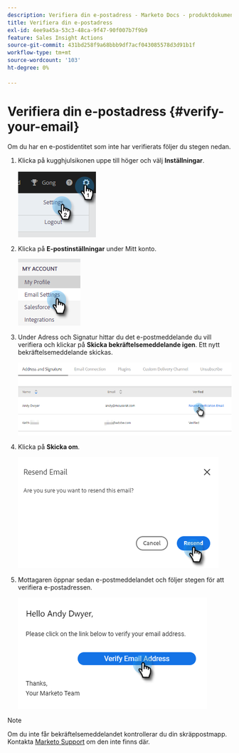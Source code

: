 ```yaml
---
description: Verifiera din e-postadress - Marketo Docs - produktdokumentation
title: Verifiera din e-postadress
exl-id: 4ee9a45a-53c3-48ca-9f47-90f007b7f9b9
feature: Sales Insight Actions
source-git-commit: 431bd258f9a68bbb9df7acf043085578d3d91b1f
workflow-type: tm+mt
source-wordcount: '103'
ht-degree: 0%

---
```


# Verifiera din e-postadress {#verify-your-email}

Om du har en e-postidentitet som inte har verifierats följer du stegen nedan.

1. Klicka på kugghjulsikonen uppe till höger och välj **Inställningar**.

   ![](assets/verify-your-email-1.png)

1. Klicka på **E-postinställningar** under Mitt konto.

   ![](assets/verify-your-email-2.png)

1. Under Adress och Signatur hittar du det e-postmeddelande du vill verifiera och klickar på **Skicka bekräftelsemeddelande igen**. Ett nytt bekräftelsemeddelande skickas.

   ![](assets/verify-your-email-3.png)

1. Klicka på **Skicka om**.

   ![](assets/verify-your-email-4.png)

1. Mottagaren öppnar sedan e-postmeddelandet och följer stegen för att verifiera e-postadressen.

   ![](assets/verify-your-email-5.png)

>[!NOTE]
>
>Om du inte får bekräftelsemeddelandet kontrollerar du din skräppostmapp. Kontakta [Marketo Support](https://nation.marketo.com/t5/Support/ct-p/Support) om den inte finns där.

